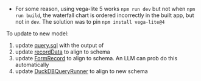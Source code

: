 - For some reason, using vega-lite 5 works `npm run dev` but not when `npm run build`, the waterfall chart is ordered incorrectly in the built app, but not in `dev`.  The solution was to pin `npm install vega-lite@4`


To update to new model:
1. update [query.sql](src/data/query.sql) with the output of
2. update [recordData](src/data/recordData.json) to align to schema
3. update [FormRecord](src/FormRecord.jsx) to align to schema.  An LLM can prob do this automatically
4. update [DuckDBQueryRunner](src/DuckDBQueryRunner.jsx) to align to new schema